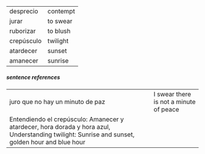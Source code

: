 

| | |
|-|-|
| desprecio | contempt |
| jurar | to swear |
| ruborizar | to blush |
| crepúsculo | twilight |
| atardecer | sunset |
| amanecer | sunrise |

##### sentence references

| | |
|-|-|
| juro que no hay un minuto de paz | I swear there is not a minute of peace |
| Entendiendo el crepúsculo: Amanecer y atardecer, hora dorada y hora azul, Understanding twilight: Sunrise and sunset, golden hour and blue hour |
